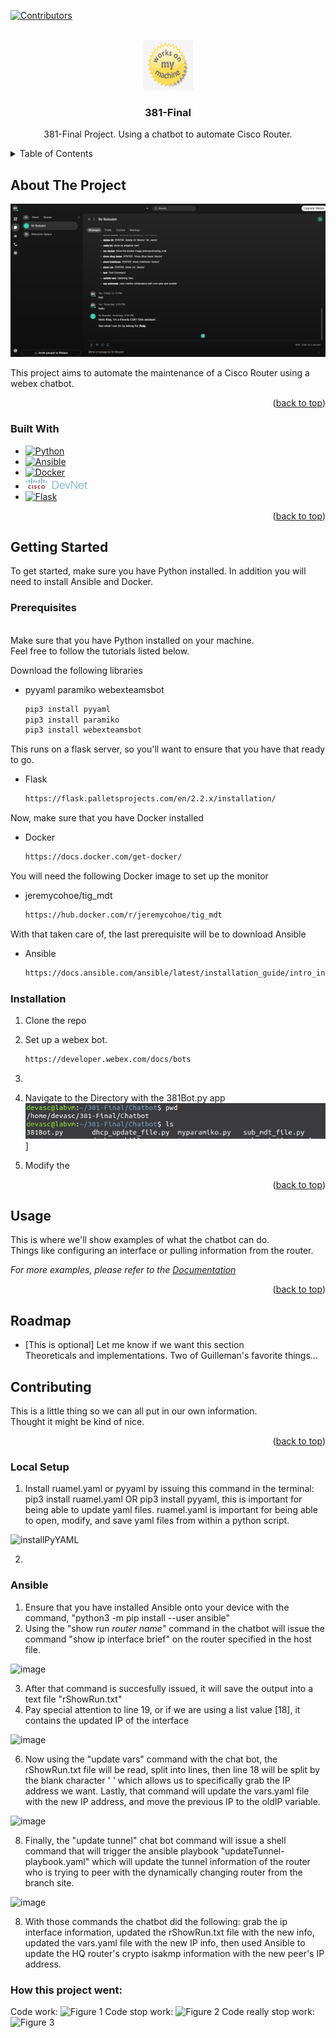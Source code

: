 <!-- Improved compatibility of back to top link: See: https://github.com/othneildrew/Best-README-Template/pull/73 -->
<a name="readme-top"></a>

[![Contributors][contributors-shield]][contributors-url]



<!-- PROJECT LOGO -->
<br />
<div align="center">
  <a href="https://github.com/github_username/repo_name">
    <img src="images/381logo.png" alt="Logo" width="80" height="80">
  </a>

<h3 align="center">381-Final</h3>

  <p align="center">
    381-Final Project. Using a chatbot  to automate Cisco Router.
    <br />
  </p>
</div>



<!-- TABLE OF CONTENTS -->
<details>
  <summary>Table of Contents</summary>
  <ol>
    <li>
      <a href="#about-the-project">About The Project</a>
      <ul>
        <li><a href="#built-with">Built With</a></li>
      </ul>
    </li>
    <li>
      <a href="#getting-started">Getting Started</a>
      <ul>
        <li><a href="#prerequisites">Prerequisites</a></li>
        <li><a href="#installation">Installation</a></li>
      </ul>
    </li>
    <li><a href="#usage">Usage</a></li>
    <li><a href="#roadmap">Roadmap</a></li>
  </ol>
</details>



<!-- ABOUT THE PROJECT -->
## About The Project

![Product Name Screen Shot][product-screenshot]

This project aims to automate the maintenance of a Cisco Router using a webex chatbot.

<p align="right">(<a href="#readme-top">back to top</a>)</p>



### Built With

* [![Python][Python.js]][Python-url]
* [![Ansible][Ansible.js]][Ansible-url]
* [![Docker][Docker.js]][Docker-url]
* [![Devnet][Devnet.js]][Devnet-url]
* [![Flask][Flask.js]][Flask-url]

<p align="right">(<a href="#readme-top">back to top</a>)</p>



<!-- GETTING STARTED -->
## Getting Started

To get started, make sure you have Python installed. In addition you will need to install Ansible and Docker. 

### Prerequisites
<br />
Make sure that you have Python installed on your machine. <br />
Feel free to follow the tutorials listed below. <br /> 


Download the following libraries
* pyyaml paramiko webexteamsbot
  ```sh
  pip3 install pyyaml
  pip3 install paramiko
  pip3 install webexteamsbot
  ```

This runs on a flask server, so you'll want to ensure that you have that ready to go. <br />
* Flask
  ```sh
  https://flask.palletsprojects.com/en/2.2.x/installation/
  ```
Now, make sure that you have Docker installed
* Docker
  ```sh
  https://docs.docker.com/get-docker/
  ```

You will need the following Docker image to set up the monitor
* jeremycohoe/tig_mdt
  ```sh
  https://hub.docker.com/r/jeremycohoe/tig_mdt
  ```

With that taken care of, the last prerequisite will be to download Ansible
* Ansible
  ```sh
  https://docs.ansible.com/ansible/latest/installation_guide/intro_installation.html
  ```
### Installation

1. Clone the repo


2. Set up a webex bot.
    ```sh
    https://developer.webex.com/docs/bots
    ```

3. 

3. Navigate to the Directory with the 381Bot.py app <br>
![PWD][PWD-screenshot]]

4. Modify the 


<p align="right">(<a href="#readme-top">back to top</a>)</p>



<!-- USAGE EXAMPLES -->
## Usage

This is where we'll show examples of what the chatbot can do. <br>
Things like configuring an interface or pulling information from the router.

_For more examples, please refer to the [Documentation](https://example.com)_

<p align="right">(<a href="#readme-top">back to top</a>)</p>



<!-- ROADMAP -->
## Roadmap

- [This is optional] Let me know if we want this section
<br>Theoreticals and implementations. Two of Guilleman's favorite things...


<!-- CONTRIBUTING -->
## Contributing

This is a little thing so we can all put in our own information. <br>
Thought it might be kind of nice.

<p align="right">(<a href="#readme-top">back to top</a>)</p>




<!-- MARKDOWN LINKS & IMAGES -->
<!-- https://www.markdownguide.org/basic-syntax/#reference-style-links -->
[contributors-shield]: https://img.shields.io/github/contributors/FuriousBH/381-Final
[contributors-url]: https://github.com/FuriousBH/381-Final/graphs/contributors
[product-screenshot]: images/ProductScreenshot.PNG
[Python.js]: https://img.shields.io/badge/python-3670A0?style=for-the-badge&logo=python&logoColor=ffdd54
[Python-url]: https://www.python.org
[Ansible.js]: https://img.shields.io/badge/ansible-%231A1918.svg?style=for-the-badge&logo=ansible&logoColor=white
[Ansible-url]: https://www.ansible.com
[Docker.js]: https://img.shields.io/badge/docker-%230db7ed.svg?style=for-the-badge&logo=docker&logoColor=white
[Docker-url]: https://www.docker.com
[Devnet.js]: images/Devnet.png
[Devnet-url]: https://developer.cisco.com
[Flask.js]: https://img.shields.io/badge/flask-%23000.svg?style=for-the-badge&logo=flask&logoColor=white
[flask-url]: https://flask.palletsprojects.com/en/2.2.x/
[PWD-screenshot]: images/PWD.png


















### Local Setup
1.   Install ruamel.yaml or pyyaml by issuing this command in the terminal: pip3 install ruamel.yaml OR pip3 install pyyaml, this is important for being able to update yaml files. ruamel.yaml is important for being able to open, modify, and save yaml files from within a python script.

![installPyYAML](https://user-images.githubusercontent.com/99046455/204409091-39012aad-ea3a-404a-8c72-c99aaac3d527.png)

2.   

### Ansible
1.  Ensure that you have installed Ansible onto your device with the command, "python3 -m pip install --user ansible"
2.  Using the "show run *router name*" command in the chatbot will issue the command "show ip interface brief" on the router specified in the host file.

![image](https://user-images.githubusercontent.com/99046455/206283453-e7c4cab2-8b1c-4730-9b16-d1075c62a712.png)

3. After that command is succesfully issued, it will save the output into a text file "rShowRun.txt"
4. Pay special attention to line 19, or if we are using a list value [18], it contains the updated IP of the interface

![image](https://user-images.githubusercontent.com/99046455/206273954-4c8dbae6-9010-4964-857f-ce941fdf82a8.png)

6. Now using the "update vars" command with the chat bot, the rShowRun.txt file will be read, split into lines, then line 18 will be split by the blank character ' ' which allows us to specifically grab the IP address we want. Lastly, that command will update the vars.yaml file with the new IP address, and move the previous IP to the oldIP variable.

![image](https://user-images.githubusercontent.com/99046455/206283197-c2a1f125-dc3e-4d4b-93b6-0ab60a5bdf05.png)

8. Finally, the "update tunnel" chat bot command will issue a shell command that will trigger the ansible playbook "updateTunnel-playbook.yaml" which will update the tunnel information of the router who is trying to peer with the dynamically changing router from the branch site.

![image](https://user-images.githubusercontent.com/99046455/206282598-6fe9be3d-b493-4fc4-8eb0-cd68c7abc5df.png)

8. With those commands the chatbot did the following: grab the ip interface information, updated the rShowRun.txt file with the new info, updated the vars.yaml file with the new IP info, then used Ansible to update the HQ router's crypto isakmp information with the new peer's IP address.





### How this project went:
Code work:
![Figure 1](https://user-images.githubusercontent.com/99046455/201501598-fdb5c8c6-0902-48c5-8d79-f3acacf2e2b6.png)
Code stop work:
![Figure 2](https://user-images.githubusercontent.com/99046455/201501600-b4b37d5f-a2fd-4a0d-b16f-7fe3e2b0f846.png)
Code really stop work:
![Figure 3](https://user-images.githubusercontent.com/99046455/201501730-9e92ac8c-5565-490a-b43e-2deee8c18a24.png)
